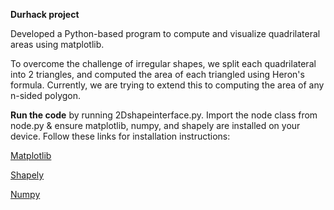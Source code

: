 **Durhack project**

Developed a Python-based program to compute and 
visualize quadrilateral areas using matplotlib.  

To overcome the challenge of irregular shapes, we split each quadrilateral into 2 triangles, and computed the area of each triangled using Heron's formula.
Currently, we are trying to extend this to computing the area of any n-sided polygon.

**Run the code** by running 2Dshapeinterface.py. Import the node class from node.py & ensure matplotlib, numpy, and shapely are installed on your device. Follow these links for installation instructions:

[Matplotlib](https://www.google.com/url?sa=t&source=web&rct=j&opi=89978449&url=https://matplotlib.org/stable/install/index.html&ved=2ahUKEwiioeqAv4WKAxWjU0EAHTIJDT0QFnoECBwQAQ&usg=AOvVaw0fJS86Q3cgQGtiUteq-nIJ)

[Shapely](https://www.google.com/url?sa=t&source=web&rct=j&opi=89978449&url=https://shapely.readthedocs.io/en/2.0.6/installation.html&ved=2ahUKEwiK492Zv4WKAxUQQkEAHT3XCIsQFnoECBcQAQ&usg=AOvVaw0jGv1SoP9iR-vqMtze7mLb)

[Numpy](https://www.google.com/url?sa=t&source=web&rct=j&opi=89978449&url=https://numpy.org/install/&ved=2ahUKEwi7-dSkv4WKAxX_ZUEAHTnxDNAQFnoECAwQAQ&usg=AOvVaw38XMGaxcQA4hU6LlNU3UL7)

